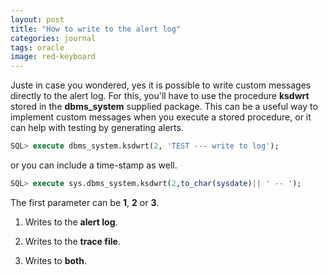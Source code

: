 ```yaml
---
layout: post
title: "How to write to the alert log"
categories: journal
tags: oracle
image: red-keyboard
---
```


Juste in case you wondered, yes it is possible to write custom messages directly to the alert log. For this, you'll have to use the procedure **ksdwrt** stored in the **dbms_system** supplied package.
This can be a useful way to implement custom messages when you execute a stored procedure, or it can help with testing by generating alerts.

```sql
SQL> execute dbms_system.ksdwrt(2, 'TEST --- write to log');
```

or you can include a time-stamp as well.

```sql
SQL> execute sys.dbms_system.ksdwrt(2,to_char(sysdate)|| ' -- ');
```

The first parameter can be **1**, **2** or **3**.

1. Writes to the **alert log**.

2. Writes to the **trace file**.

3. Writes to **both**.

